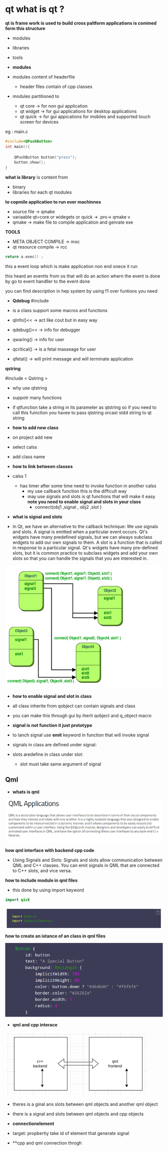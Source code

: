 # qt what is qt ? 
**qt is frame work is used to build cross paltform applications is comined form this structure** 
- modules 
- libraries 
- tools 

- **modules** 
- modules content of headerfile 
    - header files contain of cpp classes  

- modules partitioned to 
    - qt core -> for non gui application  
    - qt widget -> for gui applications for desktop applications 
    - qt quick  -> for gui appications for mobiles and supported touch screen for devices 

eg : main.c 
```cpp 
#include<QPushButton>
int main(){

    QPushButton button("press"); 
    button.show(); 
}
```

**what is library** 
is content from 
- binary 
- libraries for each qt modules 

**to copmile application to run over machinnes** 
- source file -> qmake 
- variaable  qt=core or widegets or quick  -> .pro-> qmake v
- qmake -> make file to compile application and genrate exe 

**TOOLS**
- META OBJECT COMPILE -> moc 
- qt resource  compile -> rcc 


```cpp 
return a.exec() ; 

```
this a event loop which is make application non end onece it run 

this heard an eventts from os that will do an action whern the event is done by go to event handller to the event done 

you can find description in hep system by using f1 over funtions you need 


- **Qdebug** 
#include<qdebug>
 - is a class support some macros and functions 

 - qInfo()<< -> act like cout but in easy way 

- qdebug()<< ->  info for debugger 

- qwaring() ->  info for user 

- qcritical() -> is a fetal masseage for user 

- qfetal() -> will print message and will  terminate application 

**qstring** 

#include < Qstring > 

- why use qtstring 
- suppotr many functions 
- if qtfunction take a string in its parameter as qtstring so if you need to call this fuinction you havee to pass qtstring 
  orcast stdd string to qt string 


- **how to add new class**

- on project add new 
- select calss 
- add class name 


- **how to link between classes** 

- calss 1 
    - has timer after some time need to invoke function in another calss 
        - my use callback function this is the difficult way 
         - may use signals and slots is qt functions that will make it easy **note you need to enable signal and slots in your class**
            - connect(obj1 ,signal , obj2 ,slot )


- **what is signal and slots**

- In Qt, we have an alternative to the callback technique: We use signals and slots. A signal is emitted when a particular event occurs. Qt's widgets have many predefined signals, but we can always subclass widgets to add our own signals to them. A slot is a function that is called in response to a particular signal. Qt's widgets have many pre-defined slots, but it is common practice to subclass widgets and add your own slots so that you can handle the signals that you are interested in. 

![alt text](image.png)

- **how to enable signal and slot in class**

- all class inherite from qobject can contain signals and class 
- you can make this through gui by iherit qobject and q_object macro 
- **signal is not function it just prototype**
- to lanch signal use **emit** keyword in function that will invoke signal 
- signals in class are defined under signal: 

- slots aredefine in class under slot: 
    - slot must take same argument of signal 


## Qml 

- **whats is qml** 

![alt text](image-1.png) 


**how qml interface with backend cpp code** 

- Using Signals and Slots:
    Signals and slots allow communication between QML and C++ classes. You can emit signals in QML that are connected to C++ slots, and vice versa.

**how to include module in qml files** 
- this done by using import keyword 
```QML
import qick 
```

![alt text](image-2.png)

**how to create an istance of an class in qml files** 

![alt text](image-3.png)

- **qml and cpp interace**

![alt text](image-4.png)

- theres is a ginal ans slots between qml objects and another qml object 
- there is a signal and slots between qml objects and cpp objects 


- **connectionelement** 

- target: propbertiy take id of element that generate signal 

- **cpp and qml connection throgh 